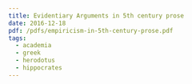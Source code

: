 ```yaml
---
title: Evidentiary Arguments in 5th century prose
date: 2016-12-18
pdf: /pdfs/empiricism-in-5th-century-prose.pdf
tags:
  - academia
  - greek
  - herodotus
  - hippocrates
---
```

